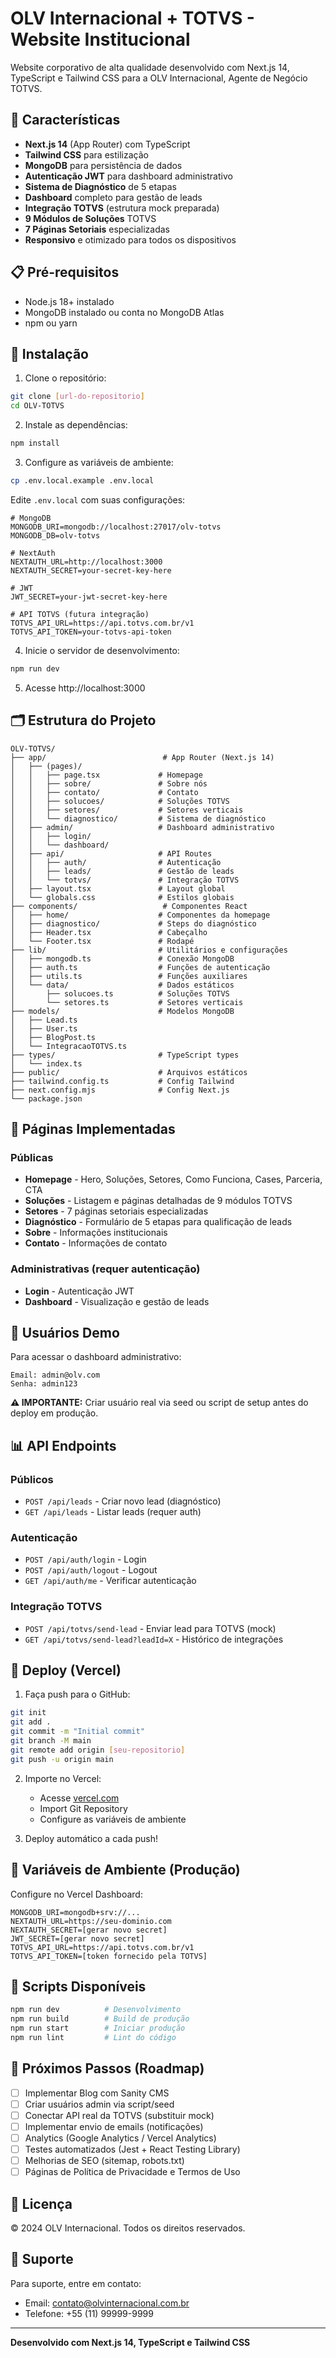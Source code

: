 # OLV Internacional + TOTVS - Website Institucional

Website corporativo de alta qualidade desenvolvido com Next.js 14, TypeScript e Tailwind CSS para a OLV Internacional, Agente de Negócio TOTVS.

## 🚀 Características

- **Next.js 14** (App Router) com TypeScript
- **Tailwind CSS** para estilização
- **MongoDB** para persistência de dados
- **Autenticação JWT** para dashboard administrativo
- **Sistema de Diagnóstico** de 5 etapas
- **Dashboard** completo para gestão de leads
- **Integração TOTVS** (estrutura mock preparada)
- **9 Módulos de Soluções** TOTVS
- **7 Páginas Setoriais** especializadas
- **Responsivo** e otimizado para todos os dispositivos

## 📋 Pré-requisitos

- Node.js 18+ instalado
- MongoDB instalado ou conta no MongoDB Atlas
- npm ou yarn

## 🔧 Instalação

1. Clone o repositório:
```bash
git clone [url-do-repositorio]
cd OLV-TOTVS
```

2. Instale as dependências:
```bash
npm install
```

3. Configure as variáveis de ambiente:
```bash
cp .env.local.example .env.local
```

Edite `.env.local` com suas configurações:
```env
# MongoDB
MONGODB_URI=mongodb://localhost:27017/olv-totvs
MONGODB_DB=olv-totvs

# NextAuth
NEXTAUTH_URL=http://localhost:3000
NEXTAUTH_SECRET=your-secret-key-here

# JWT
JWT_SECRET=your-jwt-secret-key-here

# API TOTVS (futura integração)
TOTVS_API_URL=https://api.totvs.com.br/v1
TOTVS_API_TOKEN=your-totvs-api-token
```

4. Inicie o servidor de desenvolvimento:
```bash
npm run dev
```

5. Acesse http://localhost:3000

## 🗂️ Estrutura do Projeto

```
OLV-TOTVS/
├── app/                          # App Router (Next.js 14)
│   ├── (pages)/
│   │   ├── page.tsx             # Homepage
│   │   ├── sobre/               # Sobre nós
│   │   ├── contato/             # Contato
│   │   ├── solucoes/            # Soluções TOTVS
│   │   ├── setores/             # Setores verticais
│   │   └── diagnostico/         # Sistema de diagnóstico
│   ├── admin/                   # Dashboard administrativo
│   │   ├── login/
│   │   └── dashboard/
│   ├── api/                     # API Routes
│   │   ├── auth/                # Autenticação
│   │   ├── leads/               # Gestão de leads
│   │   └── totvs/               # Integração TOTVS
│   ├── layout.tsx               # Layout global
│   └── globals.css              # Estilos globais
├── components/                   # Componentes React
│   ├── home/                    # Componentes da homepage
│   ├── diagnostico/             # Steps do diagnóstico
│   ├── Header.tsx               # Cabeçalho
│   └── Footer.tsx               # Rodapé
├── lib/                         # Utilitários e configurações
│   ├── mongodb.ts               # Conexão MongoDB
│   ├── auth.ts                  # Funções de autenticação
│   ├── utils.ts                 # Funções auxiliares
│   └── data/                    # Dados estáticos
│       ├── solucoes.ts          # Soluções TOTVS
│       └── setores.ts           # Setores verticais
├── models/                      # Modelos MongoDB
│   ├── Lead.ts
│   ├── User.ts
│   ├── BlogPost.ts
│   └── IntegracaoTOTVS.ts
├── types/                       # TypeScript types
│   └── index.ts
├── public/                      # Arquivos estáticos
├── tailwind.config.ts           # Config Tailwind
├── next.config.mjs              # Config Next.js
└── package.json
```

## 🎨 Páginas Implementadas

### Públicas
- **Homepage** - Hero, Soluções, Setores, Como Funciona, Cases, Parceria, CTA
- **Soluções** - Listagem e páginas detalhadas de 9 módulos TOTVS
- **Setores** - 7 páginas setoriais especializadas
- **Diagnóstico** - Formulário de 5 etapas para qualificação de leads
- **Sobre** - Informações institucionais
- **Contato** - Informações de contato

### Administrativas (requer autenticação)
- **Login** - Autenticação JWT
- **Dashboard** - Visualização e gestão de leads

## 🔐 Usuários Demo

Para acessar o dashboard administrativo:

```
Email: admin@olv.com
Senha: admin123
```

**⚠️ IMPORTANTE:** Criar usuário real via seed ou script de setup antes do deploy em produção.

## 📊 API Endpoints

### Públicos
- `POST /api/leads` - Criar novo lead (diagnóstico)
- `GET /api/leads` - Listar leads (requer auth)

### Autenticação
- `POST /api/auth/login` - Login
- `POST /api/auth/logout` - Logout
- `GET /api/auth/me` - Verificar autenticação

### Integração TOTVS
- `POST /api/totvs/send-lead` - Enviar lead para TOTVS (mock)
- `GET /api/totvs/send-lead?leadId=X` - Histórico de integrações

## 🚀 Deploy (Vercel)

1. Faça push para o GitHub:
```bash
git init
git add .
git commit -m "Initial commit"
git branch -M main
git remote add origin [seu-repositorio]
git push -u origin main
```

2. Importe no Vercel:
   - Acesse [vercel.com](https://vercel.com)
   - Import Git Repository
   - Configure as variáveis de ambiente

3. Deploy automático a cada push!

## 📝 Variáveis de Ambiente (Produção)

Configure no Vercel Dashboard:

```env
MONGODB_URI=mongodb+srv://...
NEXTAUTH_URL=https://seu-dominio.com
NEXTAUTH_SECRET=[gerar novo secret]
JWT_SECRET=[gerar novo secret]
TOTVS_API_URL=https://api.totvs.com.br/v1
TOTVS_API_TOKEN=[token fornecido pela TOTVS]
```

## 🔧 Scripts Disponíveis

```bash
npm run dev          # Desenvolvimento
npm run build        # Build de produção
npm run start        # Iniciar produção
npm run lint         # Lint do código
```

## 🎯 Próximos Passos (Roadmap)

- [ ] Implementar Blog com Sanity CMS
- [ ] Criar usuários admin via script/seed
- [ ] Conectar API real da TOTVS (substituir mock)
- [ ] Implementar envio de emails (notificações)
- [ ] Analytics (Google Analytics / Vercel Analytics)
- [ ] Testes automatizados (Jest + React Testing Library)
- [ ] Melhorias de SEO (sitemap, robots.txt)
- [ ] Páginas de Política de Privacidade e Termos de Uso

## 📄 Licença

© 2024 OLV Internacional. Todos os direitos reservados.

## 👥 Suporte

Para suporte, entre em contato:
- Email: contato@olvinternacional.com.br
- Telefone: +55 (11) 99999-9999

---

**Desenvolvido com Next.js 14, TypeScript e Tailwind CSS**

